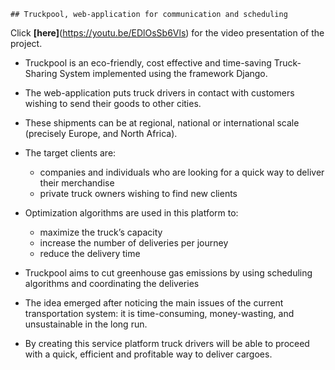 
```
## Truckpool, web-application for communication and scheduling  
```
Click **[here]**(https://youtu.be/EDlOsSb6Vls) for the video presentation of the project.

* Truckpool is an eco-friendly, cost effective and time-saving Truck-Sharing System implemented using the framework Django.

* The web-application puts truck drivers in contact with customers wishing to send their goods to other cities. 

* These shipments can be at regional, national or international scale (precisely Europe, and North Africa).

* The target clients are: 
    - companies and individuals who are looking for a quick way to deliver their merchandise
    - private truck owners wishing to find new clients

* Optimization algorithms are used in this platform to:
    - maximize the truck’s capacity 
    - increase the number of deliveries per journey 
    - reduce the delivery time
 
* Truckpool aims to cut greenhouse gas emissions by using scheduling algorithms and coordinating the deliveries

* The idea emerged after noticing the main issues of the current transportation system: it is time-consuming, money-wasting, and unsustainable in the long run.

* By creating this service platform truck drivers will be able to proceed with a quick, efficient and profitable way to deliver cargoes.



